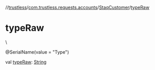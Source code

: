 //[trustless](../../../index.md)/[com.trustless.requests.accounts](../index.md)/[StaqCustomer](index.md)/[typeRaw](type-raw.md)

# typeRaw

\

@SerialName(value = &quot;Type&quot;)

val [typeRaw](type-raw.md): [String](https://kotlinlang.org/api/latest/jvm/stdlib/kotlin/-string/index.html)
